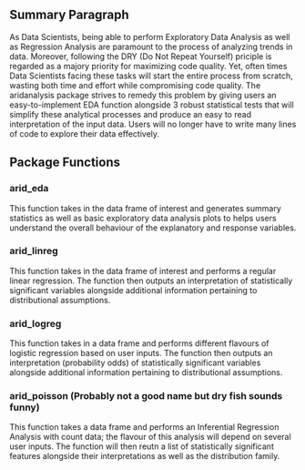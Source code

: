 ## Summary Paragraph

As Data Scientists, being able to perform Exploratory Data Analysis as well as Regression Analysis are paramount to the process of analyzing trends in data. Moreover, following the DRY (Do Not Repeat Yourself) priciple is regarded as a majory priority for maximizing code quality. Yet, often times Data Scientists facing these tasks will start the entire process from scratch, wasting both time and effort while compromising code quality. The aridanalysis package strives to remedy this problem by giving users an easy-to-implement EDA function alongside 3 robust statistical tests that will simplify these analytical processes and produce an easy to read interpretation of the input data. Users will no longer have to write many lines of code to explore their data effectively. 

## Package Functions

### arid_eda 

This function takes in the data frame of interest and generates summary statistics as well as basic exploratory data analysis plots to helps users understand the overall behaviour of the explanatory and response variables. 

### arid_linreg

This function takes in the data frame of interest and performs a regular linear regression. The function then outputs an interpretation of statistically significant variables alongside additional information pertaining to distributional assumptions. 

### arid_logreg

This function takes in a data frame and performs different flavours of logistic regression based on user inputs. The function then outputs an interpretation (probability odds) of statistically significant variables alongside additional information pertaining to distributional assumptions. 

### arid_poisson (Probably not a good name but dry fish sounds funny)

This function takes a data frame and performs an Inferential Regression Analysis with count data; the flavour of this analysis will depend on several user inputs. The function will then reutn a list of statistically significant features alongside their interpretations as well as the distribution family. 

